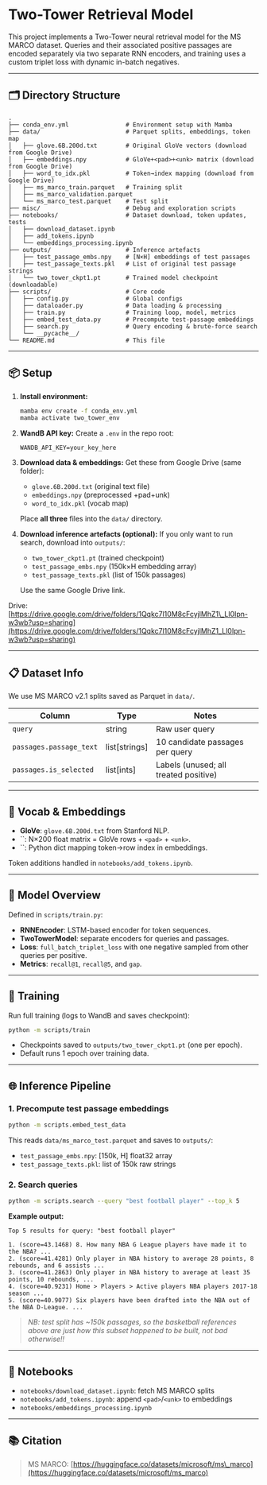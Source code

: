 # Two-Tower Retrieval Model

This project implements a Two-Tower neural retrieval model for the MS MARCO dataset. Queries and their associated positive passages are encoded separately via two separate RNN encoders, and training uses a custom triplet loss with dynamic in-batch negatives.

---

## 🗂 Directory Structure

```
.
├── conda_env.yml                # Environment setup with Mamba
├── data/                        # Parquet splits, embeddings, token map
│   ├── glove.6B.200d.txt        # Original GloVe vectors (download from Google Drive)
│   ├── embeddings.npy           # GloVe+<pad>+<unk> matrix (download from Google Drive)
│   ├── word_to_idx.pkl          # Token→index mapping (download from Google Drive)
│   ├── ms_marco_train.parquet   # Training split
│   ├── ms_marco_validation.parquet
│   └── ms_marco_test.parquet    # Test split
├── misc/                        # Debug and exploration scripts
├── notebooks/                   # Dataset download, token updates, tests
│   ├── download_dataset.ipynb
│   ├── add_tokens.ipynb
│   └── embeddings_processing.ipynb
├── outputs/                     # Inference artefacts
│   ├── test_passage_embs.npy    # [N×H] embeddings of test passages
│   ├── test_passage_texts.pkl   # List of original test passage strings
│   └── two_tower_ckpt1.pt       # Trained model checkpoint (downloadable)
├── scripts/                     # Core code
│   ├── config.py                # Global configs
│   ├── dataloader.py            # Data loading & processing
│   ├── train.py                 # Training loop, model, metrics
│   ├── embed_test_data.py       # Precompute test-passage embeddings
│   ├── search.py                # Query encoding & brute-force search
│   └── __pycache__/
└── README.md                    # This file
```

---

## 📦 Setup

1. **Install environment:**

   ```bash
   mamba env create -f conda_env.yml
   mamba activate two_tower_env
   ```

2. **WandB API key:** Create a `.env` in the repo root:

   ```text
   WANDB_API_KEY=your_key_here
   ```

3. **Download data & embeddings:** Get these from Google Drive (same folder):

   - `glove.6B.200d.txt` (original text file)
   - `embeddings.npy` (preprocessed +pad+unk)
   - `word_to_idx.pkl` (vocab map)

   Place **all three** files into the `data/` directory.

4. **Download inference artefacts (optional):** If you only want to run search, download into `outputs/`:

   - `two_tower_ckpt1.pt` (trained checkpoint)
   - `test_passage_embs.npy` (150k×H embedding array)
   - `test_passage_texts.pkl` (list of 150k passages)

   Use the same Google Drive link.

Drive: [https://drive.google.com/drive/folders/1Qqkc7l10M8cFcyjlMhZ1\_Ll0Ipn-w3wb?usp=sharing](https://drive.google.com/drive/folders/1Qqkc7l10M8cFcyjlMhZ1_Ll0Ipn-w3wb?usp=sharing)

---

## 📋 Dataset Info

We use MS MARCO v2.1 splits saved as Parquet in `data/`.

| Column                  | Type          | Notes                                 |
| ----------------------- | ------------- | ------------------------------------- |
| `query`                 | string        | Raw user query                        |
| `passages.passage_text` | list[strings] | 10 candidate passages per query       |
| `passages.is_selected`  | list[ints]    | Labels (unused; all treated positive) |

---

## 🔡 Vocab & Embeddings

- **GloVe**: `glove.6B.200d.txt` from Stanford NLP.
- ``: N×200 float matrix = GloVe rows + `<pad>` + `<unk>`.
- ``: Python dict mapping token→row index in embeddings.

Token additions handled in `notebooks/add_tokens.ipynb`.

---

## 🧠 Model Overview

Defined in `scripts/train.py`:

- **RNNEncoder**: LSTM-based encoder for token sequences.
- **TwoTowerModel**: separate encoders for queries and passages.
- **Loss**: `full_batch_triplet_loss` with one negative sampled from other queries per positive.
- **Metrics**: `recall@1`, `recall@5`, and `gap`.

---

## 🚀 Training

Run full training (logs to WandB and saves checkpoint):

```bash
python -m scripts/train
```

- Checkpoints saved to `outputs/two_tower_ckpt1.pt` (one per epoch).
- Default runs 1 epoch over training data.

---

## 🌐 Inference Pipeline

### 1. Precompute test passage embeddings

```bash
python -m scripts.embed_test_data
```

This reads `data/ms_marco_test.parquet` and saves to `outputs/`:

- `test_passage_embs.npy`: [150k, H] float32 array
- `test_passage_texts.pkl`: list of 150k raw strings

### 2. Search queries

```bash
python -m scripts.search --query "best football player" --top_k 5
```

**Example output:**

```
Top 5 results for query: "best football player"

1. (score=43.1468) 8. How many NBA G League players have made it to the NBA? ...
2. (score=41.4281) Only player in NBA history to average 28 points, 8 rebounds, and 6 assists ...
3. (score=41.2863) Only player in NBA history to average at least 35 points, 10 rebounds, ...
4. (score=40.9231) Home > Players > Active players NBA players 2017-18 season ...
5. (score=40.9077) Six players have been drafted into the NBA out of the NBA D-League. ...
```

> *NB: test split has \~150k passages, so the basketball references above are just how this subset happened to be built, not bad otherwise!!*

---

## 📝 Notebooks

- `notebooks/download_dataset.ipynb`: fetch MS MARCO splits
- `notebooks/add_tokens.ipynb`: append `<pad>`/`<unk>` to embeddings
- `notebooks/embeddings_processing.ipynb`

---

## 📚 Citation

> MS MARCO: [https://huggingface.co/datasets/microsoft/ms\_marco](https://huggingface.co/datasets/microsoft/ms_marco)

